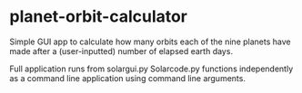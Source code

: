 # planet-orbit-calculator


Simple GUI app to calculate how many orbits each of the nine planets have made after a (user-inputted) number of elapsed earth days.

Full application runs from solargui.py Solarcode.py functions independently as a command line application using command line arguments.
